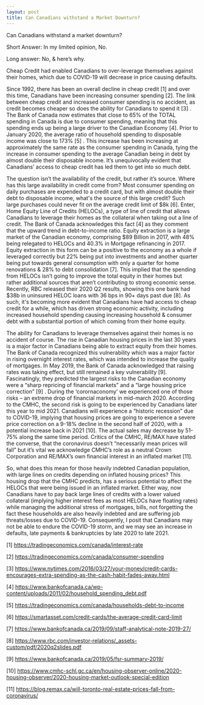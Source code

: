 ```yaml
---
layout: post
title: Can Canadians withstand a Market Downturn?
---
```


Can Canadians withstand a market downturn? 

Short Answer: In my limited opinion, No. 

Long answer: No, & here’s why. 

Cheap Credit had enabled Canadians to over-leverage themselves against their homes, which due to COVID-19 will decrease in price causing defaults.

Since 1992, there has been an overall decline in cheap credit [1] and over this time, Canadians have been increasing consumer spending [2]. The link between cheap credit and increased consumer spending is no accident, as credit becomes cheaper so does the ability for Canadians to spend it [3] . The Bank of Canada now estimates that close to 65% of the TOTAL spending in Canada is due to consumer spending, meaning that this spending ends up being a large driver to the Canadian Economy [4]. Prior to January 2020, the average ratio of household spending to disposable income was close to 173% [5] . This increase has been increasing at approximately the same rate as the consumer spending in Canada, tying the increase in consumer spending to the average Canadian being in debt by almost double their disposable income. It’s unequivocally evident that Canadians’ access to cheap credit has led them to get into so much debt. 


The question isn’t the availability of the credit, but rather it’s source. Where has this large availability in credit come from? Most consumer spending on daily purchases are expended to a credit card, but with almost double their debt to disposable income, what's the source of this large credit? Such large purchases could never fit on the average credit limit of $8k [6].  Enter, Home Equity Line of Credits (HELOCs), a type of line of credit that allows Canadians to leverage their homes as the collateral when taking out a line of credit. The Bank of Canada acknowledges this fact [4] as they comment that the upward trend in debt-to-income ratio. Equity extraction is a large market of the Canadian economy, comprising $89 Billion in 2017, with 48% being relegated to HELOCs and 40.3% in Mortgage refinancing in 2017. Equity extraction in this form can be a positive to the economy as a whole if leveraged correctly but 22% being put into investments and another quarter being put towards general consumption with only a quarter for home renovations & 28% to debt consolidation [7]. This implied that the spending from HELOCs isn’t going to improve the total equity in their homes but rather additional sources that aren’t contributing to strong economic sense. Recently, RBC released their 2020 Q2 results, showing this one bank had $38b in uninsured HELOC loans with 36 bps in 90+ days past due [8]. As such, it's becoming more evident that Canadians have had access to cheap credit for a while, which has driven strong economic activity, including increased household spending causing increasing household & consumer debt with a substantial portion of which coming from their home equity. 


The ability for Canadians to leverage themselves against their homes is no accident of course. The rise in Canadian housing prices in the last 30 years is a major factor in Canadians being able to extract equity from their homes. The Bank of Canada recognized this vulnerability which was a major factor in rising overnight interest rates, which was intended to increase the quality of mortgages. In May 2019, the Bank of Canada acknowledged that raising rates was taking effect, but still remained a key vulnerability [9]. Fascinatingly, they predicted the largest risks to the Canadian economy were a  “sharp repricing of financial markets” and a  “large housing price correction” [9] . During the ‘corornaconomy’ we  experienced one of those risks – an extreme drop of financial markets in mid-march 2020. According to the CMHC, the second risk is going to be experienced by Canadians later this year to mid 2021. Canadians will experience a “historic recession” due to COVID-19, implying that housing prices are going to experience a severe price correction on a 9-18% decline in the second half of 2020, with a potential increase back in 2021 [10]. The actual sales may decrease by 51-75% along the same time period. Critics of the CMHC, RE/MAX have stated the converse, that the coronavirus doesn’t “necessarily mean prices will fall” but it’s vital we acknowledge CMHC’s role as a neutral Crown Corporation and RE/MAX’s own financial interest in an inflated market [11]. 


So, what does this mean for those heavily indebted Canadian population, with large lines on credits depending on inflated housing prices? This housing drop that the CMHC predicts, has a serious potential to affect the HELOCs that were being issued in an inflated market. Either way, now Canadians have to pay back large lines of credits with a lower valued collateral (implying higher interest fees as most HELOCs have floating rates) while managing the additional stress of mortgages, bills, not forgetting the fact these households are also heavily indebted and are suffering job threats/losses due to COVID-19. Consequently, I posit that Canadians may not be able to endure the COVID-19 storm, and we may see an increase in defaults, late payments & bankruptcies by late 2020 to late 2021. 


[1] https://tradingeconomics.com/canada/interest-rate

[2] https://tradingeconomics.com/canada/consumer-spending

[3] https://www.nytimes.com/2016/03/27/your-money/credit-cards-encourages-extra-spending-as-the-cash-habit-fades-away.html

[4]  https://www.bankofcanada.ca/wp-content/uploads/2011/02/household_spending_debt.pdf

[5] https://tradingeconomics.com/canada/households-debt-to-income

[6] https://smartasset.com/credit-cards/the-average-credit-card-limit

[7] https://www.bankofcanada.ca/2019/09/staff-analytical-note-2019-27/

[8] https://www.rbc.com/investor-relations/_assets-custom/pdf/2020q2slides.pdf

[9] https://www.bankofcanada.ca/2019/05/fsr-summary-2019/

[10] https://www.cmhc-schl.gc.ca/en/housing-observer-online/2020-housing-observer/2020-housing-market-outlook-special-edition

[11] https://blog.remax.ca/will-toronto-real-estate-prices-fall-from-coronavirus/

